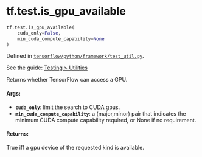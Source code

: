 <div itemscope itemtype="http://developers.google.com/ReferenceObject">
<meta itemprop="name" content="tf.test.is_gpu_available" />
<meta itemprop="path" content="Stable" />
</div>

# tf.test.is_gpu_available

``` python
tf.test.is_gpu_available(
    cuda_only=False,
    min_cuda_compute_capability=None
)
```



Defined in [`tensorflow/python/framework/test_util.py`](https://www.tensorflow.org/code/tensorflow/python/framework/test_util.py).

See the guide: [Testing > Utilities](../../../../api_guides/python/test.md#Utilities)

Returns whether TensorFlow can access a GPU.

#### Args:

* <b>`cuda_only`</b>: limit the search to CUDA gpus.
* <b>`min_cuda_compute_capability`</b>: a (major,minor) pair that indicates the minimum
    CUDA compute capability required, or None if no requirement.


#### Returns:

True iff a gpu device of the requested kind is available.